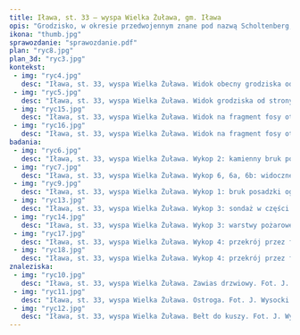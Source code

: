 ```yaml
---
title: Iława, st. 33 – wyspa Wielka Żuława, gm. Iława
opis: "Grodzisko, w okresie przedwojennym znane pod nazwą Scholtenberg, położone jest w południowo-wschodniej części wyspy Wielka Żuława na jeziorze Jeziorak, na wysokim brzegu stromo opadającym do jeziora. Grodzisko wymieniane jest w literaturze polskiej i niemieckiej z końca XIX i początku XX wieku , jest ono także zaznaczone na mapie grodzisk opracowanej przez W. Antoniewicza i Z. Wartołowską. Wpisane zostało do rejestru zabytków w roku 1986."
ikona: "thumb.jpg"
sprawozdanie: "sprawozdanie.pdf"
plan: "ryc8.jpg"
plan_3d: "ryc3.jpg"
kontekst:
 - img: "ryc4.jpg"
   desc: "Iława, st. 33, wyspa Wielka Żuława. Widok obecny grodziska od strony południowo-zachodniej. Fot. Z. Kobyliński."
 - img: "ryc5.jpg"
   desc: "Iława, st. 33, wyspa Wielka Żuława. Widok grodziska od strony południowo-wschodniej z widocznymi elementami ośrodka wypoczynkowego. Fot. Ł. Łasiński 2010."
 - img: "ryc15.jpg"
   desc: "Iława, st. 33, wyspa Wielka Żuława. Widok na fragment fosy otaczającej grodzisko od północnego-wschodu. Fot. Z. Kobyliński."
 - img: "ryc16.jpg"
   desc: "Iława, st. 33, wyspa Wielka Żuława. Widok na fragment fosy otaczającej grodzisko od zachodu. Fot. Z. Kobyliński."
badania:
 - img: "ryc6.jpg"
   desc: "Iława, st. 33, wyspa Wielka Żuława. Wykop 2: kamienny bruk posadzki budynku częściowo zniszczony obudową grobu i kwatery cmentarnej. Fot. J. Wysocki."
 - img: "ryc7.jpg"
   desc: "Iława, st. 33, wyspa Wielka Żuława. Wykop 6, 6a, 6b: widoczne resztki instalacji, których wkopy zniszczyły struktury zabytkowe. Fot. J. Wysocki."
 - img: "ryc9.jpg"
   desc: "Iława, st. 33, wyspa Wielka Żuława. Wykop 1: bruk posadzki ograniczony drewnianą belką (podwalinową?). Fot. J. Wysocki."
 - img: "ryc13.jpg"
   desc: "Iława, st. 33, wyspa Wielka Żuława. Wykop 3: sondaż w części wschodniej wykopu z warstwami pożarowymi. Fot. J. Wysocki."
 - img: "ryc14.jpg"
   desc: "Iława, st. 33, wyspa Wielka Żuława. Wykop 3: warstwy pożarowe we wschodniej ścianie wykopu. Fot. J. Wysocki."
 - img: "ryc17.jpg"
   desc: "Iława, st. 33, wyspa Wielka Żuława. Wykop 4: przekrój przez fosę, ściana W wykopu. Fot. J. Wysocki."
 - img: "ryc18.jpg"
   desc: "Iława, st. 33, wyspa Wielka Żuława. Wykop 4: przekrój przez fosę, ściana E wykopu z kamieniami z osuwiska stożka gródka. Fot. J. Wysocki."
znaleziska:
 - img: "ryc10.jpg"
   desc: "Iława, st. 33, wyspa Wielka Żuława. Zawias drzwiowy. Fot. J. Wysocki."
 - img: "ryc11.jpg"
   desc: "Iława, st. 33, wyspa Wielka Żuława. Ostroga. Fot. J. Wysocki."
 - img: "ryc12.jpg"
   desc: "Iława, st. 33, wyspa Wielka Żuława. Bełt do kuszy. Fot. J. Wysocki."
---
```

